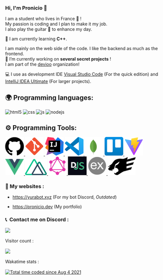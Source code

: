 

### Hi, I'm Pronicio 👋

I am a student who lives in France 🥖 !  
My passion is coding and I plan to make it my job.  
I also play the guitar :guitar: to enhance my day.<br>

🧬 I am currently learning **C++**. 

I am mainly on the web side of the code. I like the backend as much as the frontend.  
🔭 I’m currently working on **several secret projects** !  
I am part of the [devioo](https://devioo.com/) organization! 

💻 I use as development IDE [Visual Studio Code](https://code.visualstudio.com/) (For the quick edition) and [IntelliJ IDEA Ultimate](https://www.jetbrains.com/idea/) (For larger projects).

## 🌍 Programming languages:

<p>
  <img alt="html5" src="https://img.shields.io/badge/-HTML5-E34F26?style=flat-square&logo=html5&logoColor=white" />
  <img alt="css" src="https://img.shields.io/badge/-CSS-00A6FF?style=flat-square&logo=css3&logoColor=white" />
  <img alt="js" src="https://img.shields.io/badge/-Javascript-FFEE00?style=flat-square&logo=javascript&logoColor=black" />
  <img alt="nodejs" src="https://img.shields.io/badge/-NodeJS-43853D?style=flat-square&logo=Node.js&logoColor=white" />
</p>


## ⚙️ Programming Tools:

<p>
  <a href="https://github.com" target="_blank">
    <img alt="github" width="60px" src="https://raw.githubusercontent.com/Pronicio/Pronicio/main/logo/github.svg"/>
  </a>
  <a href="https://git-scm.com/" target="_blank">
    <img alt="git" width="60px" src="https://raw.githubusercontent.com/Pronicio/Pronicio/main/logo/git.svg"/>
  </a>
  <a href="https://www.jetbrains.com/fr-fr/idea/" target="_blank">
    <img alt="idea-ultimate" width="60px" src="https://raw.githubusercontent.com/Pronicio/Pronicio/main/logo/IntelliJ_IDEA.svg"/>
  </a>
  <a href="https://code.visualstudio.com" target="_blank">
    <img alt="visualstudio" width="60px" src="https://raw.githubusercontent.com/Pronicio/Pronicio/main/logo/Visual_Studio_Code.svg"/>
  </a>
  <a href="https://www.mongodb.com" target="_blank">
    <img alt="mongodb" width="60px" src="https://raw.githubusercontent.com/Pronicio/Pronicio/main/logo/MongoDB.svg"/>
  </a>
  <a href="https://trello.com" target="_blank">
    <img alt="trello" width="60px" src="https://raw.githubusercontent.com/Pronicio/Pronicio/main/logo/trello.svg"/>
  </a>
  <a href="https://vitejs.dev/" target="_blank">
    <img alt="vite" width="60px" src="https://raw.githubusercontent.com/Pronicio/Pronicio/main/logo/Vite.svg"/>
  </a>
  <a href="https://vuejs.org" target="_blank">
    <img alt="vue" width="60px" src="https://raw.githubusercontent.com/Pronicio/Pronicio/main/logo/Vue.js.svg"/>
  </a>
  <a href="https://nuxtjs.org/" target="_blank">
    <img alt="nuxt" width="70px" src="https://raw.githubusercontent.com/Pronicio/Pronicio/main/logo/Nuxt.svg"/>
  </a>
  <a href="https://graphql.org" target="_blank">
    <img alt="graphql" width="60px" src="https://raw.githubusercontent.com/Pronicio/Pronicio/main/logo/GraphQL.svg"/>
  </a>
  <a href="https://discord.js.org" target="_blank">
    <img alt="discordjs" width="60px" src="https://raw.githubusercontent.com/Pronicio/Pronicio/main/logo/discordjs.png"/>
  </a>
  <a href="https://expressjs.com" target="_blank">
    <img alt="expressjs" width="60px" src="https://raw.githubusercontent.com/Pronicio/Pronicio/main/logo/expressjs.png"/>
  </a>
  <a href="https://www.fastify.io" target="_blank">
    <img alt="fastify" width="90px" src="https://raw.githubusercontent.com/Pronicio/Pronicio/main/logo/fastify.svg"/>
  </a>
</p>


### 🚩 My websites :

- https://yurabot.xyz (For my bot Discord, *Outdated*)

- https://pronicio.dev (My portfolio)
  
  
### <p>📞 &nbsp;Contact me on Discord :</p>
<p>
  <img src="https://discord.c99.nl/widget/theme-4/477582590329749504.png">
</p>
  
<p align="left">
  Visitor count :<br><br>
  <img src="https://profile-counter.glitch.me/Pronicio/count.svg" />
</p>

<p align="left">
  Wakatime stats :<br><br>
  <a href="https://wakatime.com/@fa794658-052c-46a2-941e-4dc515574900"><img src="https://wakatime.com/badge/user/fa794658-052c-46a2-941e-4dc515574900.svg" alt="Total time coded since Aug 4 2021" /></a>
</p>
